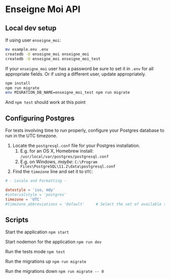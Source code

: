 # Enseigne Moi API

## Local dev setup

If using user `enseigne_moi`:

```bash
mv example.env .env
createdb -U enseigne_moi enseigne_moi
createdb -U enseigne_moi enseigne_moi_test
```

If your `enseigne_moi` user has a password be sure to set it in `.env` for all appropriate fields. Or if using a different user, update appropriately.

```bash
npm install
npm run migrate
env MIGRATION_DB_NAME=enseigne_moi_test npm run migrate
```

And `npm test` should work at this point

## Configuring Postgres

For tests involving time to run properly, configure your Postgres database to run in the UTC timezone.

1. Locate the `postgresql.conf` file for your Postgres installation.
   1. E.g. for an OS X, Homebrew install: `/usr/local/var/postgres/postgresql.conf`
   2. E.g. on Windows, _maybe_: `C:\Program Files\PostgreSQL\11.2\data\postgresql.conf`
2. Find the `timezone` line and set it to `UTC`:

```conf
# - Locale and Formatting -

datestyle = 'iso, mdy'
#intervalstyle = 'postgres'
timezone = 'UTC'
#timezone_abbreviations = 'Default'     # Select the set of available time zone
```

## Scripts

Start the application `npm start`

Start nodemon for the application `npm run dev`

Run the tests mode `npm test`

Run the migrations up `npm run migrate`

Run the migrations down `npm run migrate -- 0`
